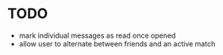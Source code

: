 # TODO

- mark individual messages as read once opened
- allow user to alternate between friends and an active match